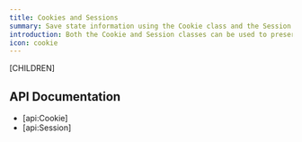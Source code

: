 ```yaml
---
title: Cookies and Sessions
summary: Save state information using the Cookie class and the Session class.
introduction: Both the Cookie and Session classes can be used to preserve certain data across subsequent page requests.
icon: cookie
---
```

[CHILDREN]

## API Documentation

* [api:Cookie]
* [api:Session]